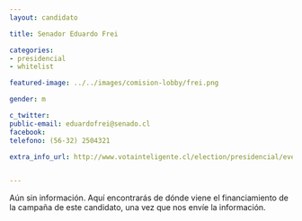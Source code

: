 ```yaml
---
layout: candidato

title: Senador Eduardo Frei

categories: 
- presidencial
- whitelist

featured-image: ../../images/comision-lobby/frei.png

gender: m

c_twitter: 
public-email: eduardofrei@senado.cl 
facebook: 
telefono: (56-32) 2504321

extra_info_url: http://www.votainteligente.cl/election/presidencial/evelyn-matthei


---
```


Aún sin información. Aquí encontrarás de dónde viene el financiamiento de la campaña de este candidato, una vez que nos envíe la información.

